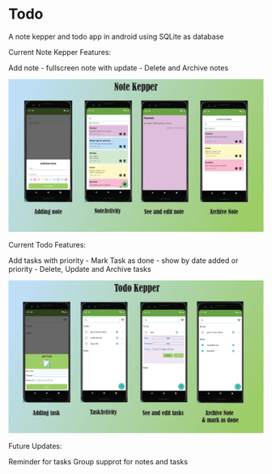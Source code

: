 # Todo

A note kepper and todo app in android using SQLite as database


Current Note Kepper Features:

Add note - 
fullscreen note with update - 
Delete and Archive notes

![noteKepper](https://github.com/Arefyazdkhasti/Todo/blob/master/Sample/NoteKepper.jpg)

Current Todo Features:

Add tasks with priority - 
Mark Task as done - 
show by date added or priority - 
Delete, Update and Archive tasks

![todo](https://github.com/Arefyazdkhasti/Todo/blob/master/Sample/Todo.jpg)

Future Updates:

Reminder for tasks 
Group supprot for notes and tasks


